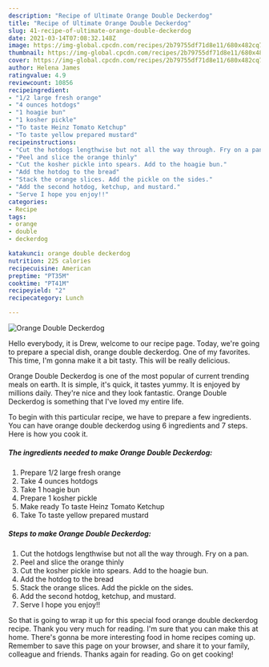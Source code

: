 ```yaml
---
description: "Recipe of Ultimate Orange Double Deckerdog"
title: "Recipe of Ultimate Orange Double Deckerdog"
slug: 41-recipe-of-ultimate-orange-double-deckerdog
date: 2021-03-14T07:08:32.148Z
image: https://img-global.cpcdn.com/recipes/2b79755df71d8e11/680x482cq70/orange-double-deckerdog-recipe-main-photo.jpg
thumbnail: https://img-global.cpcdn.com/recipes/2b79755df71d8e11/680x482cq70/orange-double-deckerdog-recipe-main-photo.jpg
cover: https://img-global.cpcdn.com/recipes/2b79755df71d8e11/680x482cq70/orange-double-deckerdog-recipe-main-photo.jpg
author: Helena James
ratingvalue: 4.9
reviewcount: 10856
recipeingredient:
- "1/2 large fresh orange"
- "4 ounces hotdogs"
- "1 hoagie bun"
- "1 kosher pickle"
- "To taste Heinz Tomato Ketchup"
- "To taste yellow prepared mustard"
recipeinstructions:
- "Cut the hotdogs lengthwise but not all the way through. Fry on a pan."
- "Peel and slice the orange thinly"
- "Cut the kosher pickle into spears. Add to the hoagie bun."
- "Add the hotdog to the bread"
- "Stack the orange slices. Add the pickle on the sides."
- "Add the second hotdog, ketchup, and mustard."
- "Serve I hope you enjoy!!"
categories:
- Recipe
tags:
- orange
- double
- deckerdog

katakunci: orange double deckerdog 
nutrition: 225 calories
recipecuisine: American
preptime: "PT35M"
cooktime: "PT41M"
recipeyield: "2"
recipecategory: Lunch

---
```



![Orange Double Deckerdog](https://img-global.cpcdn.com/recipes/2b79755df71d8e11/680x482cq70/orange-double-deckerdog-recipe-main-photo.jpg)

Hello everybody, it is Drew, welcome to our recipe page. Today, we're going to prepare a special dish, orange double deckerdog. One of my favorites. This time, I'm gonna make it a bit tasty. This will be really delicious.



Orange Double Deckerdog is one of the most popular of current trending meals on earth. It is simple, it's quick, it tastes yummy. It is enjoyed by millions daily. They're nice and they look fantastic. Orange Double Deckerdog is something that I've loved my entire life.


To begin with this particular recipe, we have to prepare a few ingredients. You can have orange double deckerdog using 6 ingredients and 7 steps. Here is how you cook it.

<!--inarticleads1-->

##### The ingredients needed to make Orange Double Deckerdog:

1. Prepare 1/2 large fresh orange
1. Take 4 ounces hotdogs
1. Take 1 hoagie bun
1. Prepare 1 kosher pickle
1. Make ready To taste Heinz Tomato Ketchup
1. Take To taste yellow prepared mustard




<!--inarticleads2-->

##### Steps to make Orange Double Deckerdog:

1. Cut the hotdogs lengthwise but not all the way through. Fry on a pan.
1. Peel and slice the orange thinly
1. Cut the kosher pickle into spears. Add to the hoagie bun.
1. Add the hotdog to the bread
1. Stack the orange slices. Add the pickle on the sides.
1. Add the second hotdog, ketchup, and mustard.
1. Serve I hope you enjoy!!




So that is going to wrap it up for this special food orange double deckerdog recipe. Thank you very much for reading. I'm sure that you can make this at home. There's gonna be more interesting food in home recipes coming up. Remember to save this page on your browser, and share it to your family, colleague and friends. Thanks again for reading. Go on get cooking!
